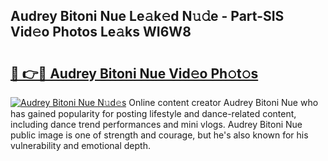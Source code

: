 ## Audrey Bitoni Nue Le𝚊k𝚎d N𝚞𝚍e - Part-SIS Vid𝚎o Photos Le𝚊ks WI6W8

# <h2><a href="http://fb6jmy.evod.top/?m=Audrey+Bitoni+Nue">🔗 👉🔴 Audrey Bitoni Nue Vid𝚎o Ph𝚘t𝚘s</a></h2>

[![Audrey Bitoni Nue N𝚞d𝚎s](https://i.imgur.com/8V9OHl7.gif)](http://fb6jmy.evod.top/?m=Audrey+Bitoni+Nue)
Online content creator Audrey Bitoni Nue who has gained popularity for posting lifestyle and dance-related content, including dance trend performances and mini vlogs. Audrey Bitoni Nue public image is one of strength and courage, but he's also known for his vulnerability and emotional depth. 
